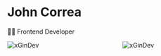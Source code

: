 # John Correa

👨‍💻 Frontend Developer

<div style="display: grid; grid-template-columns: 1fr 1fr; gap: 20px; align-items: start;">
  <img src="https://github-readme-stats.vercel.app/api?username=xGinDev&show_icons=true&theme=transparent" alt="xGinDev" />
  <img src="https://github-readme-streak-stats.herokuapp.com/?user=xGinDev&theme=transparent" alt="xGinDev" />
</div>
